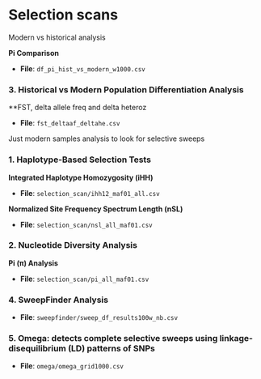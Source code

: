 # Selection scans

Modern vs historical analysis 

**Pi Comparison**
- **File**: `df_pi_hist_vs_modern_w1000.csv`

### 3. Historical vs Modern Population Differentiation Analysis

**FST, delta allele freq and delta heteroz 
- **File**: `fst_deltaaf_deltahe.csv`

Just modern samples analysis to look for selective sweeps 

### 1. Haplotype-Based Selection Tests

**Integrated Haplotype Homozygosity (iHH)**
- **File**: `selection_scan/ihh12_maf01_all.csv`

**Normalized Site Frequency Spectrum Length (nSL)**
- **File**: `selection_scan/nsl_all_maf01.csv`

### 2. Nucleotide Diversity Analysis

**Pi (π) Analysis**
- **File**: `selection_scan/pi_all_maf01.csv`


### 4. SweepFinder Analysis
- **File**: `sweepfinder/sweep_df_results100w_nb.csv`

### 5. Omega: detects complete selective sweeps using linkage- disequilibrium (LD) patterns of SNPs
- **File**: `omega/omega_grid1000.csv`
